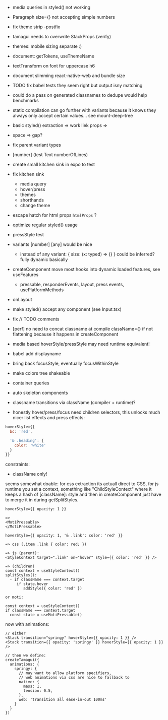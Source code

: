- media queries in styled() not working
- Paragraph size={} not accepting simple numbers
- fix theme strip -postfix
- tamagui needs to overwrite StackProps (verify)
- themes: mobile sizing separate :)

- document: getTokens, useThemeName
- textTransform on font for uppercase h6
- document slimming react-native-web and bundle size
- TODO fix babel tests they seem right but output isny matching
- could do a pass on generated classnames to dedupe would help benchmarks
- static compilation can go further with variants because it knows they always only accept certain values... see mount-deep-tree
- basic styled() extraction => work liek props => <YStack />
- space => gap?
- fix parent variant types
- [number] (test Text numberOfLines)
- create small kitchen sink in expo to test
- fix kitchen sink
  - media query
  - hover/press
  - themes
  - shorthands
  - change theme

- escape hatch for html props `htmlProps` ?
- optimize regular styled() usage
- pressStyle test
- variants [number] [any] would be nice
  - instead of any variant: { size: (x: typed) => {} } could be inferred? fully dynamic basically
- createComponent move most hooks into dynamic loaded features, see useFeatures
  - pressable, responderEvents, layout, press events, usePlatformMethods
- onLayout
- make styled() accept any component (see Input.tsx)
- fix // TODO comments
- [perf] no need to concat classname at compile className={} if not flattening because it happens in createComponent
- media based hoverStyle/pressStyle may need runtime equivalent!
- babel add displayname
- bring back focusStyle, eventually focusWithinStyle
- make colors tree shakeable
- container queries
- auto skeleton components


- classname transitions via className (compiler + runtime)?
- honestly hover/press/focus need children selectors, this unlocks much nicer list effects and press effects:

```jsx
hoverStyle={{
  bc: 'red',

  '& .heading': {
    color: 'white'
  }
}}
```

constraints: 
  - className only!

seems somewhat doable: for css extraction its actuall direct to CSS, for js runtime you set a context, something like "ChildStyleContext" where it keeps a hash of [className]: style and then in createComponent just have to merge it in during getSplitStyles.

```tsx
hoverStyle={{ opacity: 1 }}

=> 
<MotiPressable>
</MotiPressable>

hoverStyle={{ opacity: 1, '& .link': color: 'red' }}

=> css (.item .link { color: red; })

=> js (parent):
<StyleContext target=".link" on="hover" style={{ color: 'red' }} />

=> (children)
const context = useStyleContext()
splitStyles():
  - if className === context.target
     if state.hover
        addStyle({ color: 'red' })

or moti:

const context = useStyleContext()
if className === context.target
  const state = useMotiPressable()

```


now with animations:


```tsx
// either
<Stack transition="springy" hoverStyle={{ opacity: 1 }} />
<Stack transition={{ opacity: 'springy' }} hoverStyle={{ opacity: 1 }} />

// then we define:
createTamagui({
  animations: {
    springy: {
      // may want to allow platform specifiers,
      // web animations via css are nice to fallback to
      native: {
        mass: 1,
        tension: 0.5,
      },
      web: 'transition all ease-in-out 100ms'
    }
  }
})
```
